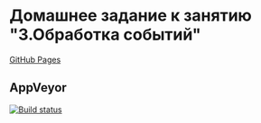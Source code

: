 # Домашнее задание к занятию "3.Обработка событий"
[GitHub Pages](https://fdm1try.github.io/hw-ajs-testing/)

## AppVeyor
[![Build status](https://ci.appveyor.com/api/projects/status/kqceoc9l3e396gvx?svg=true)](https://ci.appveyor.com/project/fdm1try/hw-ajs-testing)
